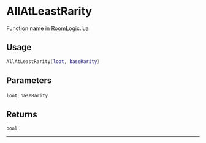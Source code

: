 # AllAtLeastRarity
Function name in RoomLogic.lua
## Usage
```lua
AllAtLeastRarity(loot, baseRarity)
```
## Parameters
`loot`, `baseRarity`
## Returns
`bool`

---